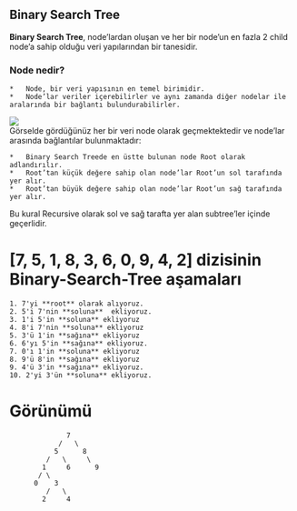 ## Binary Search Tree <br>
**Binary Search Tree**, node’lardan oluşan ve her bir node’un en fazla 2 child node’a sahip olduğu veri yapılarından bir tanesidir.
### Node nedir? 
    *   Node, bir veri yapısının en temel birimidir.
    *   Node’lar veriler içerebilirler ve aynı zamanda diğer nodelar ile aralarında bir bağlantı bulundurabilirler.
![](https://miro.medium.com/v2/resize:fit:640/format:webp/0*LE91GmAfrWD71cR0.png)   
Görselde gördüğünüz her bir veri node olarak geçmektektedir ve node’lar arasında bağlantılar bulunmaktadır:

    *   Binary Search Treede en üstte bulunan node Root olarak adlandırılır.
    *   Root’tan küçük değere sahip olan node’lar Root’un sol tarafında yer alır.
    *   Root’tan büyük değere sahip olan node’lar Root’un sağ tarafında yer alır.
Bu kural Recursive olarak sol ve sağ tarafta yer alan subtree’ler içinde geçerlidir.<br>
# [7, 5, 1, 8, 3, 6, 0, 9, 4, 2] dizisinin Binary-Search-Tree aşamaları<br>
    1. 7'yi **root** olarak alıyoruz.
    2. 5'i 7'nin **soluna**  ekliyoruz.
    3. 1'i 5'in **soluna** ekliyoruz
    4. 8'i 7'nin **soluna** ekliyoruz
    5. 3'ü 1'in **sağına** ekliyoruz
    6. 6'yı 5'in **sağına** ekliyoruz.
    7. 0'ı 1'in **soluna** ekliyoruz
    8. 9'ü 8'in **sağına** ekliyoruz
    9. 4'ü 3'in **sağına** ekliyoruz.
    10. 2'yi 3'ün **soluna** ekliyoruz.

# Görünümü
                  7
                /   \
               5      8
             /   \     \
            1     6      9
           / \
          0    3
             /   \         
            2     4
